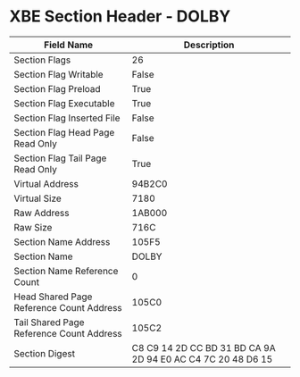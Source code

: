 # XBE Section Header - DOLBY

| Field Name | Description |
|---|---|
| Section Flags | 26 |
| Section Flag Writable | False |
| Section Flag Preload | True |
| Section Flag Executable | True |
| Section Flag Inserted File | False |
| Section Flag Head Page Read Only | False |
| Section Flag Tail Page Read Only | True |
| Virtual Address | 94B2C0 |
| Virtual Size | 7180 |
| Raw Address | 1AB000 |
| Raw Size | 716C |
| Section Name Address | 105F5 |
| Section Name | DOLBY |
| Section Name Reference Count | 0 |
| Head Shared Page Reference Count Address | 105C0 |
| Tail Shared Page Reference Count Address | 105C2 |
| Section Digest | C8 C9 14 2D CC BD 31 BD CA 9A 2D 94 E0 AC C4 7C 20 48 D6 15 |
